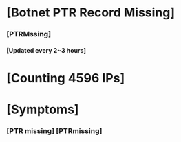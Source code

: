 # [Botnet PTR Record Missing]
### [PTRMssing]
#### [Updated every 2~3 hours]

# [Counting 4596 IPs]

# [Symptoms] 
###   [PTR missing] [PTRmissing]
